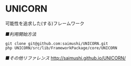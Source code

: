 UNICORN
====

可能性を追求した(する)フレームワーク

_■利用開始方法_
```
git clone git@github.com:saimushi/UNICORN.git
php UNICORN/src/lib/FrameworkPackage/core/UNICORN
```

_■その他リファレンス_
<http://saimushi.github.io/UNICORN/>


